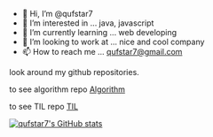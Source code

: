 - 👋 Hi, I’m @qufstar7
- 👀 I’m interested in ... java, javascript
- 🌱 I’m currently learning ... web developing
- 💞️ I’m looking to work at ... nice and cool company
- 📫 How to reach me ... qufstar7@gmail.com

look around my github repositories.

to see algorithm repo [Algorithm](https://github.com/qufstar7/Algorithm)

to see TIL repo [TIL](https://github.com/qufstar7/TIL)

[![qufstar7's GitHub stats](https://github-readme-stats.vercel.app/api?username=qufstar7&hode=issues&count_private=true&show_icons=true&theme=synthwave)](https://github.com/qufstar7/github-readme-stats)
